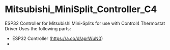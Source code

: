 # Mitsubishi_MiniSplit_Controller_C4
ESP32 Controller for Mitsubishi Mini-Splits for use with Control4 Thermostat Driver
Uses the following parts:
- ESP32 Controller (https://a.co/d/aprWuN0)
- 
